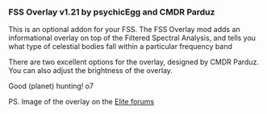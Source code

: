 ### FSS Overlay v1.21 by psychicEgg and CMDR Parduz

This is an optional addon for your FSS. The FSS Overlay mod adds an informational overlay on top of the Filtered Spectral Analysis, and tells you what type of celestial bodies fall within a particular frequency band

There are two excellent options for the overlay, designed by CMDR Parduz. You can also adjust the brightness of the overlay.

Good (planet) hunting! o7

PS. Image of the overlay on the [Elite forums](https://forums.frontier.co.uk/threads/elite-dangerous-hud-mod-edhm.557033/post-9878786)
